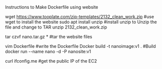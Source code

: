Instructions to Make Dockerfile using website 

wget https://www.tooplate.com/zip-templates/2132_clean_work.zip
#use wget to install the website 
sudo apt install unzip
#install unzip to Unzip the file and change to TAR 
unzip 2132_clean_work.zip

tar czvf nano.tar.gz *
#tar the website files 

vim Dockerfile
#write the Dockerfile
Docker build -t nanoimage:v1 .
#Build
 docker run --name nano -d -P nanosite:v1

curl ifconfig.me
#get the public IP of the EC2 
